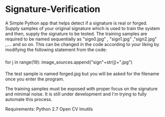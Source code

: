 # Signature-Verification

A Simple Python app that helps detect if a signature is real or forged.
Supply samples of your original signature which is used to train the system and then, supply the signature to be tested.
The training samples are required to be named sequentially as "sign0.jpg" , "sign1.jpg" ,"sign2.jpg" ,.... and so on. This can be changed in the code according to your liking by modifying the following statement from the code:
#####
for j in range(19):
     image_sources.append("sign"+str(j)+".jpg")
####    

The test sample is named forged.jpg but you will be asked for the filename once you enter the program.

The training samples must be exposed with proper focus on the signature and minimal noise.
It is still under development and I'm trying to fully automate this process.


Requirements:
Python 2.7
Open CV
Imutils


